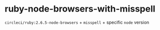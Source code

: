 # ruby-node-browsers-with-misspell

`circleci/ruby:2.6.5-node-browsers` + `misspell` + specific `node` version
